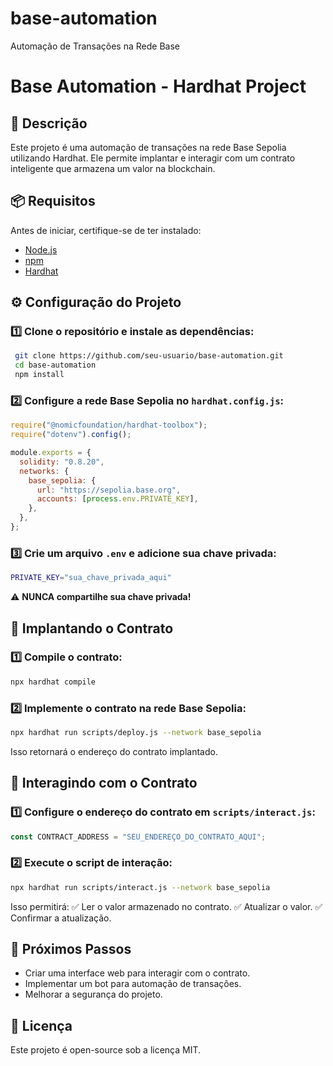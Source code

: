 # base-automation
Automação de Transações na Rede Base
# Base Automation - Hardhat Project

## 🚀 Descrição
Este projeto é uma automação de transações na rede Base Sepolia utilizando Hardhat. Ele permite implantar e interagir com um contrato inteligente que armazena um valor na blockchain.

## 📦 Requisitos
Antes de iniciar, certifique-se de ter instalado:
- [Node.js](https://nodejs.org/)
- [npm](https://www.npmjs.com/)
- [Hardhat](https://hardhat.org/)

## ⚙️ Configuração do Projeto
### 1️⃣ Clone o repositório e instale as dependências:
```sh
 git clone https://github.com/seu-usuario/base-automation.git
 cd base-automation
 npm install
```

### 2️⃣ Configure a rede Base Sepolia no `hardhat.config.js`:
```js
require("@nomicfoundation/hardhat-toolbox");
require("dotenv").config();

module.exports = {
  solidity: "0.8.20",
  networks: {
    base_sepolia: {
      url: "https://sepolia.base.org",
      accounts: [process.env.PRIVATE_KEY],
    },
  },
};
```

### 3️⃣ Crie um arquivo `.env` e adicione sua chave privada:
```sh
PRIVATE_KEY="sua_chave_privada_aqui"
```
⚠️ **NUNCA compartilhe sua chave privada!**

## 📝 Implantando o Contrato
### 1️⃣ Compile o contrato:
```sh
npx hardhat compile
```
### 2️⃣ Implemente o contrato na rede Base Sepolia:
```sh
npx hardhat run scripts/deploy.js --network base_sepolia
```
Isso retornará o endereço do contrato implantado.

## 🔄 Interagindo com o Contrato
### 1️⃣ Configure o endereço do contrato em `scripts/interact.js`:
```js
const CONTRACT_ADDRESS = "SEU_ENDEREÇO_DO_CONTRATO_AQUI";
```
### 2️⃣ Execute o script de interação:
```sh
npx hardhat run scripts/interact.js --network base_sepolia
```
Isso permitirá:
✅ Ler o valor armazenado no contrato.
✅ Atualizar o valor.
✅ Confirmar a atualização.

## 📌 Próximos Passos
- Criar uma interface web para interagir com o contrato.
- Implementar um bot para automação de transações.
- Melhorar a segurança do projeto.

## 📜 Licença
Este projeto é open-source sob a licença MIT.

